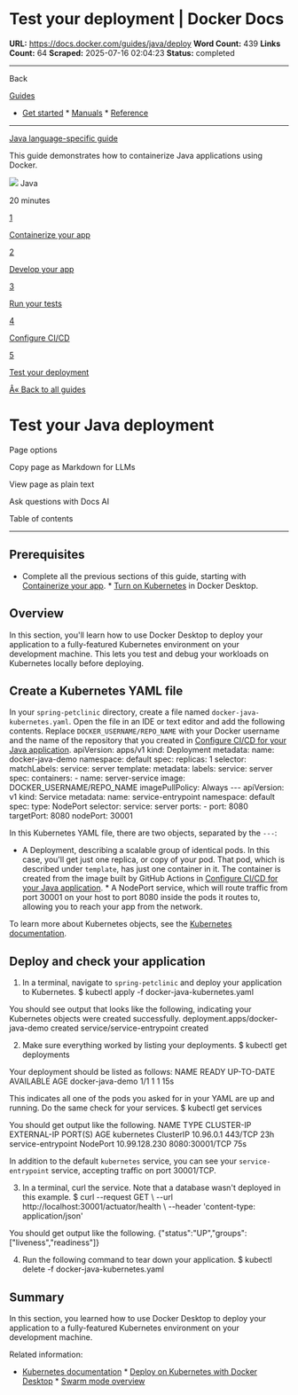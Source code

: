 # Test your deployment | Docker Docs

**URL:** https://docs.docker.com/guides/java/deploy
**Word Count:** 439
**Links Count:** 64
**Scraped:** 2025-07-16 02:04:23
**Status:** completed

---

Back

[Guides](https://docs.docker.com/guides/)

  * [Get started](https://docs.docker.com/get-started/)   * [Manuals](https://docs.docker.com/manuals/)   * [Reference](https://docs.docker.com/reference/)

* * *

[Java language-specific guide](https://docs.docker.com/guides/java/)

This guide demonstrates how to containerize Java applications using Docker.

![](https://cdn.jsdelivr.net/gh/devicons/devicon@latest/icons/java/java-original.svg) Java

20 minutes

[1](https://docs.docker.com/guides/java/containerize/)

[Containerize your app](https://docs.docker.com/guides/java/containerize/)

[2](https://docs.docker.com/guides/java/develop/)

[Develop your app](https://docs.docker.com/guides/java/develop/)

[3](https://docs.docker.com/guides/java/run-tests/)

[Run your tests](https://docs.docker.com/guides/java/run-tests/)

[4](https://docs.docker.com/guides/java/configure-ci-cd/)

[Configure CI/CD](https://docs.docker.com/guides/java/configure-ci-cd/)

[5](https://docs.docker.com/guides/java/deploy/)

[Test your deployment](https://docs.docker.com/guides/java/deploy/)

[Â« Back to all guides](https://docs.docker.com/guides/)

# Test your Java deployment

Page options

Copy page as Markdown for LLMs

View page as plain text

Ask questions with Docs AI

Table of contents

* * *

## Prerequisites

  * Complete all the previous sections of this guide, starting with [Containerize your app](https://docs.docker.com/guides/java/containerize/).   * [Turn on Kubernetes](https://docs.docker.com/desktop/features/kubernetes/#install-and-turn-on-kubernetes) in Docker Desktop.

## Overview

In this section, you'll learn how to use Docker Desktop to deploy your application to a fully-featured Kubernetes environment on your development machine. This lets you test and debug your workloads on Kubernetes locally before deploying.

## Create a Kubernetes YAML file

In your `spring-petclinic` directory, create a file named `docker-java-kubernetes.yaml`. Open the file in an IDE or text editor and add the following contents. Replace `DOCKER_USERNAME/REPO_NAME` with your Docker username and the name of the repository that you created in [Configure CI/CD for your Java application](https://docs.docker.com/guides/java/configure-ci-cd/).               apiVersion: apps/v1     kind: Deployment     metadata:       name: docker-java-demo       namespace: default     spec:       replicas: 1       selector:         matchLabels:           service: server       template:         metadata:           labels:             service: server         spec:           containers:             - name: server-service               image: DOCKER_USERNAME/REPO_NAME               imagePullPolicy: Always     ---     apiVersion: v1     kind: Service     metadata:       name: service-entrypoint       namespace: default     spec:       type: NodePort       selector:         service: server       ports:         - port: 8080           targetPort: 8080           nodePort: 30001

In this Kubernetes YAML file, there are two objects, separated by the `---`:

  * A Deployment, describing a scalable group of identical pods. In this case, you'll get just one replica, or copy of your pod. That pod, which is described under `template`, has just one container in it. The container is created from the image built by GitHub Actions in [Configure CI/CD for your Java application](https://docs.docker.com/guides/java/configure-ci-cd/).   * A NodePort service, which will route traffic from port 30001 on your host to port 8080 inside the pods it routes to, allowing you to reach your app from the network.

To learn more about Kubernetes objects, see the [Kubernetes documentation](https://kubernetes.io/docs/home/).

## Deploy and check your application

  1. In a terminal, navigate to `spring-petclinic` and deploy your application to Kubernetes.                    $ kubectl apply -f docker-java-kubernetes.yaml          

You should see output that looks like the following, indicating your Kubernetes objects were created successfully.                    deployment.apps/docker-java-demo created          service/service-entrypoint created

  2. Make sure everything worked by listing your deployments.                    $ kubectl get deployments          

Your deployment should be listed as follows:                    NAME                 READY   UP-TO-DATE   AVAILABLE   AGE          docker-java-demo     1/1     1            1           15s

This indicates all one of the pods you asked for in your YAML are up and running. Do the same check for your services.                    $ kubectl get services          

You should get output like the following.                    NAME                 TYPE        CLUSTER-IP      EXTERNAL-IP   PORT(S)          AGE          kubernetes           ClusterIP   10.96.0.1       <none>        443/TCP          23h          service-entrypoint   NodePort    10.99.128.230   <none>        8080:30001/TCP   75s

In addition to the default `kubernetes` service, you can see your `service-entrypoint` service, accepting traffic on port 30001/TCP.

  3. In a terminal, curl the service. Note that a database wasn't deployed in this example.                    $ curl --request GET \            --url http://localhost:30001/actuator/health \            --header 'content-type: application/json'          

You should get output like the following.                    {"status":"UP","groups":["liveness","readiness"]}          

  4. Run the following command to tear down your application.                    $ kubectl delete -f docker-java-kubernetes.yaml          

## Summary

In this section, you learned how to use Docker Desktop to deploy your application to a fully-featured Kubernetes environment on your development machine.

Related information:

  * [Kubernetes documentation](https://kubernetes.io/docs/home/)   * [Deploy on Kubernetes with Docker Desktop](https://docs.docker.com/desktop/features/kubernetes/)   * [Swarm mode overview](https://docs.docker.com/engine/swarm/)